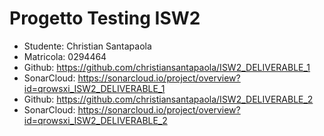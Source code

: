 # Progetto Testing ISW2
- Studente: Christian Santapaola
- Matricola: 0294464
- Github: https://github.com/christiansantapaola/ISW2_DELIVERABLE_1
- SonarCloud: https://sonarcloud.io/project/overview?id=qrowsxi_ISW2_DELIVERABLE_1
- Github: https://github.com/christiansantapaola/ISW2_DELIVERABLE_2
- SonarCloud: https://sonarcloud.io/project/overview?id=qrowsxi_ISW2_DELIVERABLE_2



